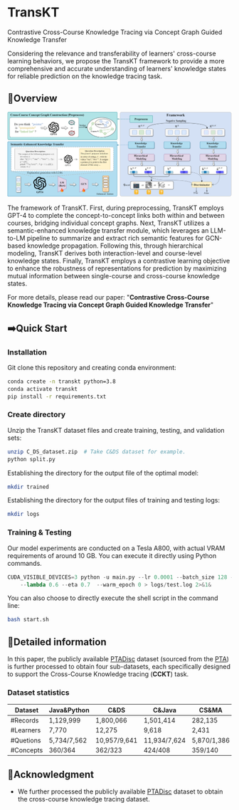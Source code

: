 # TransKT
Contrastive Cross-Course Knowledge Tracing via Concept Graph Guided Knowledge Transfer


Considering the relevance and transferability of learners' cross-course learning behaviors, we propose the TransKT framework to provide a more comprehensive and accurate understanding of learners' knowledge states for reliable prediction on the knowledge tracing task.
## 🌟Overview
![TransKT_workflow](mainwork.png)

The framework of TransKT. First, during preprocessing, TransKT employs GPT-4 to complete the concept-to-concept links both within and between courses, bridging individual concept graphs. Next, TransKT utilizes a semantic-enhanced knowledge transfer module, which leverages an LLM-to-LM pipeline to summarize and extract rich semantic features for GCN-based knowledge propagation. Following this, through hierarchical modeling, TransKT derives both interaction-level and course-level knowledge states. Finally, TransKT employs a contrastive learning objective to enhance the robustness of representations for prediction by maximizing mutual information between single-course and cross-course knowledge states.



For more details, please read our paper: "**Contrastive Cross-Course Knowledge Tracing via
Concept Graph Guided Knowledge Transfer**"
## ➡️Quick Start
### Installation
Git clone this repository and creating conda environment:
```bash
conda create -n transkt python=3.8
conda activate transkt
pip install -r requirements.txt 
```
### Create directory
Unzip the TransKT dataset files and create training, testing, and validation sets:
```bash
unzip C_DS_dataset.zip  # Take C&DS dataset for example.
python split.py
```
Establishing the directory for the output file of the optimal model:
```bash
mkdir trained
```
Establishing the directory for the output files of training and testing logs:
```bash
mkdir logs
```
### Training & Testing
Our model experiments are conducted on a Tesla A800, with actual VRAM requirements of around 10 GB. You can execute it directly using Python commands.
```python
CUDA_VISIBLE_DEVICES=3 python -u main.py --lr 0.0001 --batch_size 128 --model_id ours --num_epoch 200 --gnn 2  --optim adamw  --IM 1 \
    --lambda 0.6 --eta 0.7  --warm_epoch 0 > logs/test.log 2>&1&
```
You can also choose to directly execute the shell script in the command line:
```bash
bash start.sh
```


## 📌Detailed information

In this paper, the publicly available [PTADisc](https://github.com/wahr0411/PTADisc?tab=readme-ov-file) dataset (sourced from the [PTA](https://pintia.cn/)) is further processed to obtain four sub-datasets, each specifically designed to support the Cross-Course Knowledge tracing (**CCKT**) task.


### Dataset statistics

| Dataset       | Java&Python | C&DS   | C&Java | CS&MA |
|---------------|-------------|--------|--------|--------|
| #Records     | 1,129,999       | 1,800,066  | 1,501,414  | 282,135
| #Learners     | 7,770        | 12,275  | 9,618  |2,431
| #Quetions     | 5,734/7,562  | 10,957/9,641 | 11,934/7,624 | 5,870/1,386
| #Concepts     | 360/364     | 362/323 | 424/408 |359/140







## 🎉Acknowledgment
* We further processed the publicly available [PTADisc](https://github.com/wahr0411/PTADisc?tab=readme-ov-file) dataset to obtain the cross-course knowledge tracing dataset.